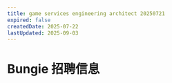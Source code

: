 ```yaml
---
title: game services engineering architect 20250721
expired: false
createdDate: 2025-07-22
lastUpdated: 2025-09-03
---
```


# Bungie 招聘信息

<JobPostingTable job-posting-json-path="bungie/data/game-services-engineering-architect-20250721.json" />